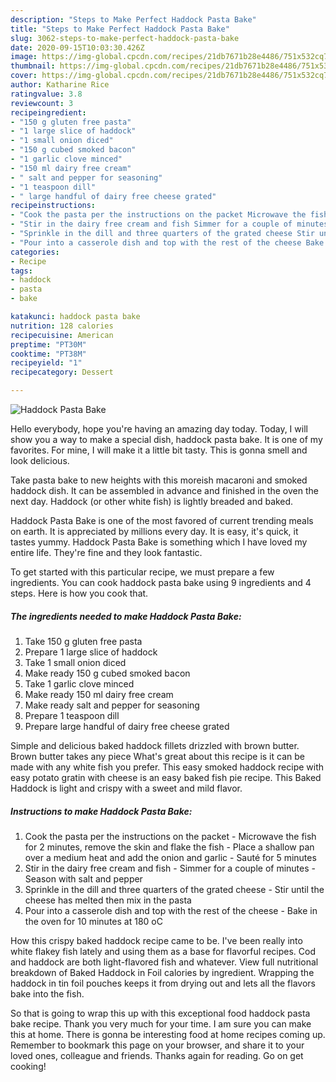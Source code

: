 ```yaml
---
description: "Steps to Make Perfect Haddock Pasta Bake"
title: "Steps to Make Perfect Haddock Pasta Bake"
slug: 3062-steps-to-make-perfect-haddock-pasta-bake
date: 2020-09-15T10:03:30.426Z
image: https://img-global.cpcdn.com/recipes/21db7671b28e4486/751x532cq70/haddock-pasta-bake-recipe-main-photo.jpg
thumbnail: https://img-global.cpcdn.com/recipes/21db7671b28e4486/751x532cq70/haddock-pasta-bake-recipe-main-photo.jpg
cover: https://img-global.cpcdn.com/recipes/21db7671b28e4486/751x532cq70/haddock-pasta-bake-recipe-main-photo.jpg
author: Katharine Rice
ratingvalue: 3.8
reviewcount: 3
recipeingredient:
- "150 g gluten free pasta"
- "1 large slice of haddock"
- "1 small onion diced"
- "150 g cubed smoked bacon"
- "1 garlic clove minced"
- "150 ml dairy free cream"
- " salt and pepper for seasoning"
- "1 teaspoon dill"
- " large handful of dairy free cheese grated"
recipeinstructions:
- "Cook the pasta per the instructions on the packet Microwave the fish for 2 minutes, remove the skin and flake the fish Place a shallow pan over a medium heat and add the onion and garlic Sauté for 5 minutes"
- "Stir in the dairy free cream and fish Simmer for a couple of minutes Season with salt and pepper"
- "Sprinkle in the dill and three quarters of the grated cheese Stir until the cheese has melted then mix in the pasta"
- "Pour into a casserole dish and top with the rest of the cheese Bake in the oven for 10 minutes at 180 oC"
categories:
- Recipe
tags:
- haddock
- pasta
- bake

katakunci: haddock pasta bake 
nutrition: 128 calories
recipecuisine: American
preptime: "PT30M"
cooktime: "PT38M"
recipeyield: "1"
recipecategory: Dessert

---
```



![Haddock Pasta Bake](https://img-global.cpcdn.com/recipes/21db7671b28e4486/751x532cq70/haddock-pasta-bake-recipe-main-photo.jpg)

Hello everybody, hope you're having an amazing day today. Today, I will show you a way to make a special dish, haddock pasta bake. It is one of my favorites. For mine, I will make it a little bit tasty. This is gonna smell and look delicious.

Take pasta bake to new heights with this moreish macaroni and smoked haddock dish. It can be assembled in advance and finished in the oven the next day. Haddock (or other white fish) is lightly breaded and baked.

Haddock Pasta Bake is one of the most favored of current trending meals on earth. It is appreciated by millions every day. It is easy, it's quick, it tastes yummy. Haddock Pasta Bake is something which I have loved my entire life. They're fine and they look fantastic.


To get started with this particular recipe, we must prepare a few ingredients. You can cook haddock pasta bake using 9 ingredients and 4 steps. Here is how you cook that.

<!--inarticleads1-->

##### The ingredients needed to make Haddock Pasta Bake:

1. Take 150 g gluten free pasta
1. Prepare 1 large slice of haddock
1. Take 1 small onion diced
1. Make ready 150 g cubed smoked bacon
1. Take 1 garlic clove minced
1. Make ready 150 ml dairy free cream
1. Make ready  salt and pepper for seasoning
1. Prepare 1 teaspoon dill
1. Prepare  large handful of dairy free cheese grated


Simple and delicious baked haddock fillets drizzled with brown butter. Brown butter takes any piece What&#39;s great about this recipe is it can be made with any white fish you prefer. This easy smoked haddock recipe with easy potato gratin with cheese is an easy baked fish pie recipe. This Baked Haddock is light and crispy with a sweet and mild flavor. 

<!--inarticleads2-->

##### Instructions to make Haddock Pasta Bake:

1. Cook the pasta per the instructions on the packet - Microwave the fish for 2 minutes, remove the skin and flake the fish - Place a shallow pan over a medium heat and add the onion and garlic - Sauté for 5 minutes
1. Stir in the dairy free cream and fish - Simmer for a couple of minutes - Season with salt and pepper
1. Sprinkle in the dill and three quarters of the grated cheese - Stir until the cheese has melted then mix in the pasta
1. Pour into a casserole dish and top with the rest of the cheese - Bake in the oven for 10 minutes at 180 oC


How this crispy baked haddock recipe came to be. I&#39;ve been really into white flakey fish lately and using them as a base for flavorful recipes. Cod and haddock are both light-flavored fish and whatever. View full nutritional breakdown of Baked Haddock in Foil calories by ingredient. Wrapping the haddock in tin foil pouches keeps it from drying out and lets all the flavors bake into the fish. 

So that is going to wrap this up with this exceptional food haddock pasta bake recipe. Thank you very much for your time. I am sure you can make this at home. There is gonna be interesting food at home recipes coming up. Remember to bookmark this page on your browser, and share it to your loved ones, colleague and friends. Thanks again for reading. Go on get cooking!
